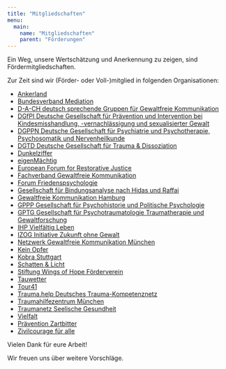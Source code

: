 ```yaml
---
title: "Mitgliedschaften"
menu:
  main:
    name: "Mitgliedschaften"
    parent: "Förderungen"
---
```


Ein Weg, unsere Wertschätzung und Anerkennung zu zeigen, sind Fördermitgliedschaften.

Zur Zeit sind wir (Förder- oder Voll-)mitglied in folgenden Organisationen:

 * [Ankerland](https://ankerland.de/)
 * [Bundesverband Mediation](https://www.bmev.de/)
 * [D-A-CH deutsch sprechende Gruppen für Gewaltfreie Kommunikation](https://dach.gfk-info.de/)
 * [DGfPI Deutsche Gesellschaft für Prävention und Intervention bei Kindesmisshandlung, -vernachlässigung und sexualisierter Gewalt](https://dgfpi.de/)
 * [DGPPN Deutsche Gesellschaft für Psychiatrie und Psychotherapie, Psychosomatik und Nervenheilkunde](https://www.dgppn.de/)
 * [DGTD Deutsche Gesellschaft für Trauma & Dissoziation](https://www.dgtd.de/)
 * [Dunkelziffer](https://www.dunkelziffer.de/)
 * [eigenMächtig](https://www.eigenmaechtig.de/)
 * [European Forum for Restorative Justice](https://www.euforumrj.org/)
 * [Fachverband Gewaltfreie Kommunikation](https://www.fachverband-gfk.org/)
 * [Forum Friedenspsychologie](https://www.friedenspsychologie.de/)
 * [Gesellschaft für Bindungsanalyse nach Hidas und Raffai](https://www.bindungsanalyse.de/)
 * [Gewaltfreie Kommunikation Hamburg](https://www.verein-gewaltfreie-kommunikation.hamburg/)
 * [GPPP Gesellschaft für Psychohistorie und Politische Psychologie](https://psychohistorie.de/)
 * [GPTG Gesellschaft für Psychotraumatologie Traumatherapie und Gewaltforschung](https://www.gptg.eu/)
 * [IHP Vielfältig Leben](https://vielfaeltig-leben.com/)
 * [IZOG Initiative Zukunft ohne Gewalt](https://izog.de/)
 * [Netzwerk Gewaltfreie Kommunikation München](https://gewaltfrei-muenchen.de/)
 * [Kein Opfer](https://www.ko-ev.de/)
 * [Kobra Stuttgart](https://www.kobra-ev.de/)
 * [Schatten & Licht](https://www.schatten-und-licht.de/)
 * [Stiftung Wings of Hope Förderverein](https://wings-of-hope.de/)
 * [Tauwetter](https://www.tauwetter.de/)
 * [Tour41](https://tour41.net/)
 * [Trauma.help Deutsches Trauma-Kompetenznetz](https://trauma.help/)
 * [Traumahilfezentrum München](https://www.thzm.de/)
 * [Traumanetz Seelische Gesundheit](https://traumanetz-sachsen.de/)
 * [Vielfalt](https://www.vielfalt-info.de/)
 * [Prävention Zartbitter](https://praevention-zartbitter.de/)
 * [Zivilcourage für alle](https://zivilcourage-fuer-alle.de/)

Vielen Dank für eure Arbeit!

Wir freuen uns über weitere Vorschläge.
